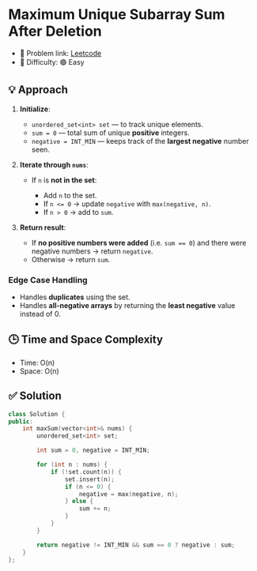 # Maximum Unique Subarray Sum After Deletion

- 🧩 Problem link: [Leetcode](https://leetcode.com/problems/maximum-unique-subarray-sum-after-deletion/)
- 🚦 Difficulty: 🟢 Easy

## 💡 Approach

1. **Initialize**:

   * `unordered_set<int> set` — to track unique elements.
   * `sum = 0` — total sum of unique **positive** integers.
   * `negative = INT_MIN` — keeps track of the **largest negative** number seen.

2. **Iterate through `nums`**:

   * If `n` is **not in the set**:

     * Add `n` to the set.
     * If `n <= 0` → update `negative` with `max(negative, n)`.
     * If `n > 0` → add to `sum`.

3. **Return result**:

   * If **no positive numbers were added** (i.e. `sum == 0`) and there were negative numbers → return `negative`.
   * Otherwise → return `sum`.

### **Edge Case Handling**

* Handles **duplicates** using the set.
* Handles **all-negative arrays** by returning the **least negative** value instead of 0.

## 🕒 Time and Space Complexity
- Time: O(n)
- Space: O(n)

## ✅ Solution

```cpp
class Solution {
public:
    int maxSum(vector<int>& nums) {
        unordered_set<int> set;

        int sum = 0, negative = INT_MIN;

        for (int n : nums) {
            if (!set.count(n)) {
                set.insert(n);
                if (n <= 0) {
                    negative = max(negative, n);
                } else {
                    sum += n;
                }
            }
        }

        return negative != INT_MIN && sum == 0 ? negative : sum;
    }
};
```
